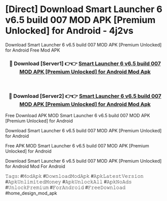 # [Direct] Download Smart Launcher 6 v6.5 build 007 MOD APK [Premium Unlocked] for Android - 4j2vs
Download Smart Launcher 6 v6.5 build 007 MOD APK [Premium Unlocked] for Android Free Mod APK

<div align="center">
<h3>🔴 Download [Server1] 👉👉 <a href="https://apk-comot.site?title=Smart_Launcher_6_v6.5_build_007_MOD_APK_[Premium_Unlocked]_for_Android">Smart Launcher 6 v6.5 build 007 MOD APK [Premium Unlocked] for Android Mod Apk</a></h3><br>

<h3>🔴 Download [Server2] 👉👉 <a href="https://apk-comot.site?title=Smart_Launcher_6_v6.5_build_007_MOD_APK_[Premium_Unlocked]_for_Android">Smart Launcher 6 v6.5 build 007 MOD APK [Premium Unlocked] for Android Mod Apk</a></h3>
</div>


Free Download APK MOD Smart Launcher 6 v6.5 build 007 MOD APK [Premium Unlocked] for Android

Download Smart Launcher 6 v6.5 build 007 MOD APK [Premium Unlocked] for Android 

Free APK MOD Smart Launcher 6 v6.5 build 007 MOD APK [Premium Unlocked] for Android 

Download Smart Launcher 6 v6.5 build 007 MOD APK [Premium Unlocked] for Android Mod For Android

𝚃𝚊𝚐𝚜: #𝙼𝚘𝚍𝙰𝚙𝚔 #𝙳𝚘𝚠𝚗𝚕𝚘𝚊𝚍𝙼𝚘𝚍𝙰𝚙𝚔 #𝙰𝚙𝚔𝙻𝚊𝚝𝚎𝚜𝚝𝚅𝚎𝚛𝚜𝚒𝚘𝚗 #𝙰𝚙𝚔𝚄𝚗𝚕𝚒𝚖𝚒𝚝𝚎𝚍𝙼𝚘𝚗𝚎𝚢 #𝙰𝚙𝚔𝚄𝚗𝚕𝚘𝚌𝚔𝙰𝚕𝚕 #𝙰𝚙𝚔𝙽𝚘𝙰𝚍𝚜 #𝚄𝚗𝚕𝚘𝚌𝚔𝙿𝚛𝚎𝚖𝚒𝚞𝚖 #𝙵𝚘𝚛𝙰𝚗𝚍𝚛𝚘𝚒𝚍 #𝙵𝚛𝚎𝚎𝙳𝚘𝚠𝚗𝚕𝚘𝚊𝚍 #home_design_mod_apk